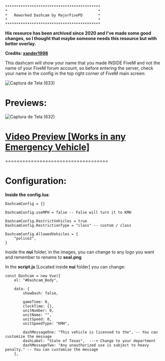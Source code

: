 ```
*******************************************
*                                         *   
*   Reworked Dashcam by MajorFivePD       *   
*                                         *   
*******************************************
```

**His resource has been archived since 2020 and I've made some good changes, so I thought that maybe someone needs this resource but with better overlay.**

**Credits: [xander1998](https://github.com/xander1998/dashcam)**

This dashcam will show your name that you made INSIDE FiveM and not the name of your FiveM forum account, so before entering the server, check your name in the config in the top right corner of FiveM main screen:

![Captura de Tela (633)](https://github.com/dsvipeer/ReworkedDashcam/assets/112516086/2c495b05-c24d-4616-b0db-dcb7c49720ae)



# **Previews:**


![Captura de Tela (632)](https://github.com/dsvipeer/ReworkedDashcam/assets/112516086/81e3f526-f838-4c5a-a7d2-2d7abd2cb963)

# **[Video Preview [Works in any Emergency Vehicle]](https://www.youtube.com/watch?v=Dkw1znnW1zQ)**

====================================

# Configuration:

**Inside the** **config.lua**:

```
DashcamConfig = {}

DashcamConfig.useMPH = false -- False will turn it to KMH

DashcamConfig.RestrictVehicles = true
DashcamConfig.RestrictionType = "class" -- custom / class

DashcamConfig.AllowedVehicles = {
    "police2",
}
```
Inside the **nui** folder, in the images, you can change to any logo you want and remember to rename to **seal.png**

In the **script.js** [Located inside **nui** folder] you can change:

```
const Dashcam = new Vue({
    el: "#Dashcam_Body",

    data: {
        showDash: false,

        gameTime: 0,
        clockTime: {},
        unitNumber: 0,
        unitName: "",
        unitSpeed: 0,
        unitSpeedType: "KMH",

        dashMessageOne: "This vehicle is licensed to the", -- You can customize the message 
        dashLabel: "State of Texas",  ---> Change to your department
        dashMessageTwo: "Any unauthorized use is subject to heavy penalty." -- You can customize the message 
    },
```
